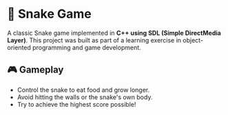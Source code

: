 # 🐍 Snake Game

A classic Snake game implemented in **C++ using SDL (Simple DirectMedia Layer)**. This project was built as part of a learning exercise in object-oriented programming and game development.

## 🎮 Gameplay

- Control the snake to eat food and grow longer.
- Avoid hitting the walls or the snake's own body.
- Try to achieve the highest score possible!
